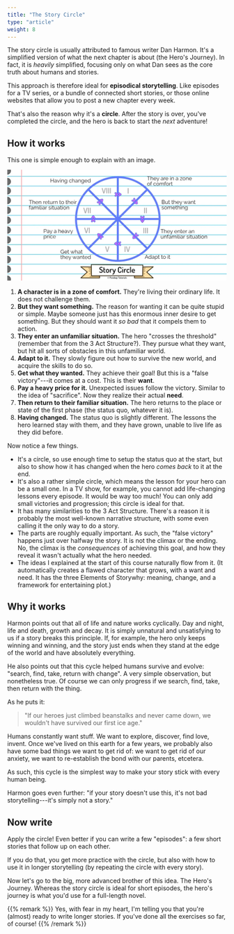 ```yaml
---
title: "The Story Circle"
type: "article"
weight: 8
---
```


The story circle is usually attributed to famous writer Dan Harmon. It's a simplified version of what the next chapter is about (the Hero's Journey). In fact, it is _heavily_ simplified, focusing only on what Dan sees as the core truth about humans and stories.

This approach is therefore ideal for **episodical storytelling**. Like episodes for a TV series, or a bundle of connected short stories, or those online websites that allow you to post a new chapter every week.

That's also the reason why it's a **circle**. After the story is over, you've completed the circle, and the hero is back to start the _next_ adventure!

## How it works

This one is simple enough to explain with an image.

![Visualization of the story circle, a pie with 8 simple parts.](the_story_circle.webp)

1. **A character is in a zone of comfort.** They're living their ordinary life. It does not challenge them.
2. **But they want something.** The reason for wanting it can be quite stupid or simple. Maybe someone just has this enormous inner desire to get something. But they should want it _so bad_ that it compels them to action.
3. **They enter an unfamiliar situation.** The hero "crosses the threshold" (remember that from the 3 Act Structure?). They pursue what they want, but hit all sorts of obstacles in this unfamiliar world.
4. **Adapt to it.** They slowly figure out how to survive the new world, and acquire the skills to do so.
5. **Get what they wanted.** They achieve their goal! But this is a "false victory"---it comes at a cost. This is their **want**.
6. **Pay a heavy price for it.** Unexpected issues follow the victory. Similar to the idea of "sacrifice". Now they realize their actual **need**.
7. **Then return to their familiar situation.** The hero returns to the place or state of the first phase (the status quo, whatever it is).
8. **Having changed.** The status quo is slightly different. The lessons the hero learned stay with them, and they have grown, unable to live life as they did before.

Now notice a few things.

* It's a circle, so use enough time to setup the status quo at the start, but also to show how it has changed when the hero _comes back_ to it at the end. 
* It's also a rather simple circle, which means the lesson for your hero can be a small one. In a TV show, for example, you cannot add life-changing lessons every episode. It would be way too much! You can only add small victories and progression; this circle is ideal for that.
* It has many similarities to the 3 Act Structure. There's a reason it is probably the most well-known narrative structure, with some even calling it the only way to do a story.
* The parts are roughly equally important. As such, the "false victory" happens just over halfway the story. It is not the climax or the ending. No, the climax is the _consequences_ of achieving this goal, and how they reveal it wasn't actually what the hero needed.
* The ideas I explained at the start of this course naturally flow from it. (It automatically creates a flawed character that grows, with a want and need. It has the three Elements of Storywhy: meaning, change, and a framework for entertaining plot.)

## Why it works

Harmon points out that all of life and nature works cyclically. Day and night, life and death, growth and decay. It is simply unnatural and unsatisfying to us if a story breaks this principle. If, for example, the hero only keeps winning and winning, and the story just ends when they stand at the edge of the world and have absolutely everything.

He also points out that this cycle helped humans survive and evolve: "search, find, take, return with change". A very simple observation, but nonetheless true. Of course we can only progress if we search, find, take, then return with the thing.

As he puts it:

> "If our heroes just climbed beanstalks and never came down, we wouldn't have survived our first ice age."

Humans constantly want stuff. We want to explore, discover, find love, invent. Once we've lived on this earth for a few years, we probably also have some bad things we want to get rid of: we want to get rid of our anxiety, we want to re-establish the bond with our parents, etcetera.

As such, this cycle is the simplest way to make your story stick with every human being.

Harmon goes even further: "if your story doesn't use this, it's not bad storytelling---it's simply not a story."

## Now write

Apply the circle! Even better if you can write a few "episodes": a few short stories that follow up on each other.

If you do that, you get more practice with the circle, but also with how to use it in longer storytelling (by repeating the circle with every story).

Now let's go to the big, more advanced brother of this idea. The Hero's Journey. Whereas the story circle is ideal for short episodes, the hero's journey is what you'd use for a full-length novel. 

{{% remark %}}
Yes, with fear in my heart, I'm telling you that you're (almost) ready to write longer stories. If you've done all the exercises so far, of course!
{{% /remark %}}